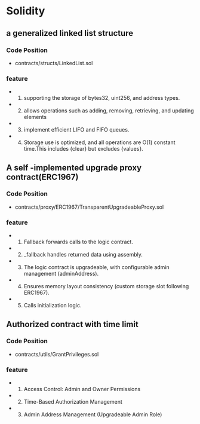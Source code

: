 # Solidity
## a generalized linked list structure
  ### Code Position
  * contracts/structs/LinkedList.sol
  ### feature
  * 1. supporting the storage of bytes32, uint256, and address types.
  * 2. allows operations such as adding, removing, retrieving, and updating elements
  * 3. implement efficient LIFO and FIFO queues.
  * 4. Storage use is optimized, and all operations are O(1) constant time.This includes {clear} but excludes {values}.
## A self -implemented upgrade proxy contract(ERC1967)
  ### Code Position
  * contracts/proxy/ERC1967/TransparentUpgradeableProxy.sol
  ### feature
  * 1. Fallback forwards calls to the logic contract.
  * 2. _fallback handles returned data using assembly.
  * 3. The logic contract is upgradeable, with configurable admin management (adminAddress).
  * 4. Ensures memory layout consistency (custom storage slot following ERC1967).
  * 5. Calls initialization logic.
## Authorized contract with time limit
  ### Code Position
  * contracts/utils/GrantPrivileges.sol
  ### feature
  * 1. Access Control: Admin and Owner Permissions
  * 2. Time-Based Authorization Management
  * 3. Admin Address Management (Upgradeable Admin Role)
